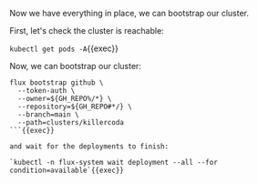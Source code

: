 Now we have everything in place, we can bootstrap our cluster.

First, let's check the cluster is reachable:

`kubectl get pods -A`{{exec}}

Now, we can bootstrap our cluster:

```
flux bootstrap github \
  --token-auth \
  --owner=${GH_REPO%/*} \
  --repository=${GH_REPO#*/} \
  --branch=main \
  --path=clusters/killercoda
```{{exec}}

and wait for the deployments to finish:

`kubectl -n flux-system wait deployment --all --for condition=available`{{exec}}
